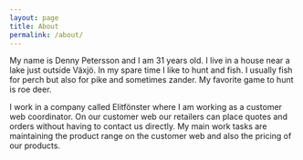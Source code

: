 ```yaml
---
layout: page
title: About
permalink: /about/
---
```


My name is Denny Petersson and I am 31 years old. I live in a house near a lake just outside Växjö. In my spare time I like to hunt and fish. I usually fish for perch but also for pike and sometimes zander. My favorite game to hunt is roe deer.

I work in a company called Elitfönster where I am working as a customer web coordinator. On our customer web our retailers can place quotes and orders without having to contact us directly. My main work tasks are maintaining the product range on the customer web and also the pricing of our products.

